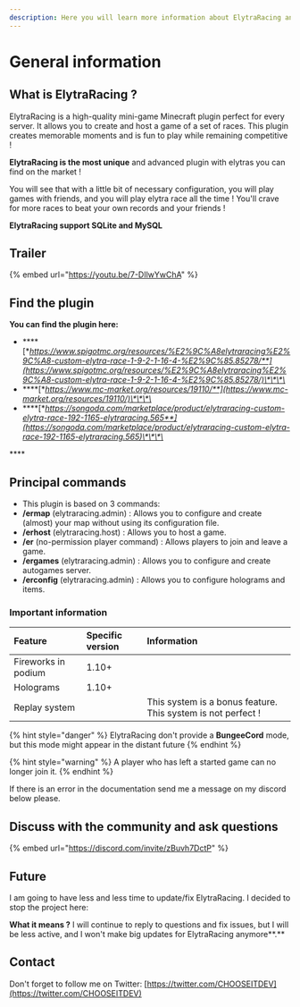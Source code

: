 ```yaml
---
description: Here you will learn more information about ElytraRacing and how to use it
---
```


# General information

## What is ElytraRacing ?

ElytraRacing is a high-quality mini-game Minecraft plugin perfect for every server. It allows you to create and host a game of a set of races. This plugin creates memorable moments and is fun to play while remaining competitive !

**ElytraRacing is the most unique** and advanced plugin with elytras you can find on the market !

You will see that with a little bit of necessary configuration, you will play games with friends, and you will play elytra race all the time ! You'll crave for more races to beat your own records and your friends !

**ElytraRacing support SQLite and MySQL**

## Trailer

{% embed url="https://youtu.be/7-DIlwYwChA" %}

## Find the plugin

 **You can find the plugin here:**

* \*\*\*\*[**https://www.spigotmc.org/resources/%E2%9C%A8elytraracing%E2%9C%A8-custom-elytra-race-1-9-2-1-16-4-%E2%9C%85.85278/**](https://www.spigotmc.org/resources/%E2%9C%A8elytraracing%E2%9C%A8-custom-elytra-race-1-9-2-1-16-4-%E2%9C%85.85278/)\*\*\*\*
* \*\*\*\*[**https://www.mc-market.org/resources/19110/**](https://www.mc-market.org/resources/19110/)\*\*\*\*
* \*\*\*\*[**https://songoda.com/marketplace/product/elytraracing-custom-elytra-race-192-1165-elytraracing.565**](https://songoda.com/marketplace/product/elytraracing-custom-elytra-race-192-1165-elytraracing.565)\*\*\*\*

\*\*\*\*

## Principal commands



* This plugin is based on 3 commands: 
* **/ermap** \(elytraracing.admin\) : Allows you to configure and create \(almost\) your map without using its configuration file.
* **/erhost** \(elytraracing.host\) : Allows you to host a game.
* **/er** \(no-permission player command\) : Allows players to join and leave a game.
* **/ergames** \(elytraracing.admin\) : Allows you to configure and create autogames server.
* **/erconfig** \(elytraracing.admin\) : Allows you to configure holograms and items.

### Important information

| Feature | Specific version | Information |
| :--- | :--- | :--- |
| Fireworks in podium | 1.10+ |  |
| Holograms | 1.10+ |  |
| Replay system |  | This system is a bonus feature. This system is not perfect ! |

{% hint style="danger" %}
ElytraRacing don't provide a **BungeeCord** mode, but this mode might appear in the distant future
{% endhint %}

{% hint style="warning" %}
A player who has left a started game can no longer join it.
{% endhint %}

If there is an error in the documentation send me a message on my discord below please.

## Discuss with the community and ask questions



{% embed url="https://discord.com/invite/zBuvh7DctP" %}

## **Future**

I am going to have less and less time to update/fix ElytraRacing. I decided to stop the project here: 

**What it means ?** I will continue to reply to questions and fix issues, but I will be less active, and I won't make big updates for ElytraRacing anymore**.**

## Contact

Don't forget to follow me on Twitter: [https://twitter.com/CHOOSEITDEV](https://twitter.com/CHOOSEITDEV)



